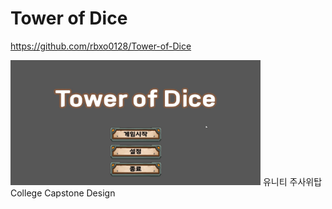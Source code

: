 # Tower of Dice

https://github.com/rbxo0128/Tower-of-Dice

<img src="https://github.com/rbxo0128/Tower-of-Dice/blob/main/Tower%20of%20Dice/Image/Main.jpg"  width="400" height="200"/>
 유니티 주사위탑
College Capstone Design

